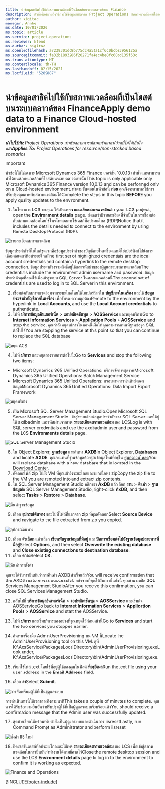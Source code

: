 ```yaml
---
title: นำข้อมูลสาธิตไปใช้กับสภาพแวดล้อมที่เป็นโฮสต์บนระบบคลาวด์ของ Finance
description: หัวข้อนี้อธิบายถึงวิธีการใช้ข้อมูลสาธิตจาก Project Operations กับภาพแวดล้อมที่โฮสต์บนระบบคลาวด์ของ Dynamics 365 Finance
author: sigitac
manager: Annbe
ms.date: 10/01/2020
ms.topic: article
ms.service: project-operations
ms.reviewer: kfend
ms.author: sigitac
ms.openlocfilehash: a7239301dc8b775dc4a53a1cf6c0bcba3956125a
ms.sourcegitcommit: fa32b1893286f20271fa4ec4be8fc68bd135f53c
ms.translationtype: HT
ms.contentlocale: th-TH
ms.lasthandoff: 02/15/2021
ms.locfileid: "5289887"
---
```

# <a name="apply-demo-data-to-a-finance-cloud-hosted-environment"></a><span data-ttu-id="dab90-103">นำข้อมูลสาธิตไปใช้กับสภาพแวดล้อมที่เป็นโฮสต์บนระบบคลาวด์ของ Finance</span><span class="sxs-lookup"><span data-stu-id="dab90-103">Apply demo data to a Finance Cloud-hosted environment</span></span>

<span data-ttu-id="dab90-104">_**นำไปใช้กับ:** Project Operations สำหรับสถานการณ์ตามทรัพยากร/วัสดุที่ไม่ได้เก็บในคลัง_</span><span class="sxs-lookup"><span data-stu-id="dab90-104">_**Applies To:** Project Operations for resource/non-stocked based scenarios_</span></span>

> [!IMPORTANT]
> <span data-ttu-id="dab90-105">หัวข้อนี้ใช้ได้เฉพาะ Microsoft Dynamics 365 Finance เวอร์ชัน 10.0.13 เท่านั้นและสามารถทำได้บนสภาพแวดล้อมที่โฮสต์บนระบบคลาวด์เท่านั้น</span><span class="sxs-lookup"><span data-stu-id="dab90-105">This topic is only applicable only Microsoft Dynamics 365 Finance version 10.0.13 and can be performed only on a Cloud-hosted environment.</span></span> <span data-ttu-id="dab90-106">ทำตามขั้นตอนในหัวข้อนี้ **ก่อน** คุณจึงจะสามารถใช้การปรับปรุงคุณภาพกับสภาพแวดล้อมได้</span><span class="sxs-lookup"><span data-stu-id="dab90-106">Complete the steps in this topic **BEFORE** you apply quality updates to the environment.</span></span>

1. <span data-ttu-id="dab90-107">ในโครงการ LCS ของคุณ ให้เปิดเพจ **รายละเอียดสภาพแวดล้อม**</span><span class="sxs-lookup"><span data-stu-id="dab90-107">In your LCS project, open the **Environment details** page.</span></span> <span data-ttu-id="dab90-108">สังเกตว่ามีรายละเอียดที่จำเป็นในการเชื่อมต่อกับสภาพแวดล้อมโดยใช้โพรโทคอลการใช้เดสก์ท็อประยะไกล (RDP)</span><span class="sxs-lookup"><span data-stu-id="dab90-108">Notice that it includes the details needed to connect to the environment by using Remote Desktop Protocol (RDP).</span></span>

![ รายละเอียดสภาพแวดล้อม](./media/1EnvironmentDetails.png)

<span data-ttu-id="dab90-110">ข้อมูลประจำตัวที่ไฮไลต์ชุดแรกคือข้อมูลประจำตัวของบัญชีภายในเครื่องและมีไฮเปอร์ลิงก์ไปยังการเชื่อมต่อเดสก์ท็อประยะไกล</span><span class="sxs-lookup"><span data-stu-id="dab90-110">The first set of highlighted credentials are the local account credentials and contain a hyperlink to the remote desktop connection.</span></span> <span data-ttu-id="dab90-111">ข้อมูลประจำตัวงรวมถึงชื่อผู้ใช้และรหัสผ่านของผู้ดูแลระบบสภาพแวดล้อม</span><span class="sxs-lookup"><span data-stu-id="dab90-111">The credentials include the environment admin username and password.</span></span> <span data-ttu-id="dab90-112">ข้อมูลประจำตัวชุดที่สองใช้เพื่อเข้าสู่ระบบ SQL Server ในสภาพแวดล้อมนี้</span><span class="sxs-lookup"><span data-stu-id="dab90-112">The second set of credentials are used to log in to SQL Server in this environment.</span></span>

2. <span data-ttu-id="dab90-113">เชื่อมต่อกับสภาพแวดล้อมจากระบะไกลโดยใช้ไฮเปอร์ลิงก์ใน **บัญชีภายในเครื่อง** และใช้ **ข้อมูลประจำตัวบัญชีภายในเครื่อง** เพื่อรับรองความถูกต้อง</span><span class="sxs-lookup"><span data-stu-id="dab90-113">Remote to the environment by the hyperlink in **Local Accounts**, and use the **Local Account credentials** to authenticate.</span></span>
3. <span data-ttu-id="dab90-114">ไปที่ **บริการข้อมูลอินเทอร์เน็ต** > **แอปพลิเคชันพูล** > **AOSService** และหยุดบริการ</span><span class="sxs-lookup"><span data-stu-id="dab90-114">Go to **Internet Information Services** > **Application Pools** > **AOSService** and stop the service.</span></span> <span data-ttu-id="dab90-115">คุณกำลังหยุดบริการในตอนนี้เพื่อให้คุณสามารถแทนที่ฐานข้อมูล SQL ต่อไปได้</span><span class="sxs-lookup"><span data-stu-id="dab90-115">You are stopping the service at this point so that you can continue to replace the SQL database.</span></span>

![หยุด AOS](./media/2StopAOS.png)

4. <span data-ttu-id="dab90-117">ไปที่ **บริการ** และหยุดสองรายการต่อไปนี้:</span><span class="sxs-lookup"><span data-stu-id="dab90-117">Go to **Services** and stop the following two items:</span></span>

- <span data-ttu-id="dab90-118">Microsoft Dynamics 365 Unified Operations: บริการจัดการชุดงาน</span><span class="sxs-lookup"><span data-stu-id="dab90-118">Microsoft Dynamics 365 Unified Operations: Batch Management Service</span></span>
- <span data-ttu-id="dab90-119">Microsoft Dynamics 365 Unified Operations: กรอบงานการนำเข้าส่งออกข้อมูล</span><span class="sxs-lookup"><span data-stu-id="dab90-119">Microsoft Dynamics 365 Unified Operations: Data Import Export Framework</span></span>

![หยุดบริการ](./media/3StopServices.png)

5. <span data-ttu-id="dab90-121">เปิด Microsoft SQL Server Management Studio.</span><span class="sxs-lookup"><span data-stu-id="dab90-121">Open Microsoft SQL Server Management Studio.</span></span> <span data-ttu-id="dab90-122">เข้าสู่ระบบด้วยข้อมูลประจำตัวของ SQL Server และใช้ผู้ใช้ axdbadmin และรหัสผ่านจากเพจ **รายละเอียดสภาพแวดล้อม** ของ LCS</span><span class="sxs-lookup"><span data-stu-id="dab90-122">Log in with SQL server credentials and use the axdbadmin user and password from the LCS **Environments details** page.</span></span>

![SQL Server Management Studio](./media/4SSMS.png)

6. <span data-ttu-id="dab90-124">ใน Object Explorer, **ฐานข้อมูล** และค้นหา **AXDB**</span><span class="sxs-lookup"><span data-stu-id="dab90-124">In Object Explorer, **Databases** and locate **AXDB**.</span></span> <span data-ttu-id="dab90-125">คุณจะแทนที่ฐานข้อมูลด้วยฐานข้อมูลใหม่ที่อยู่ใน [ศูนย์ดาวน์โหลด](https://download.microsoft.com/download/1/a/3/1a314bd2-b082-4a87-abdc-1ba26c92b63d/ProjOpsDemoDataFOGARelease.zip)</span><span class="sxs-lookup"><span data-stu-id="dab90-125">You will replace database with a new database that is located in the [Download Center](https://download.microsoft.com/download/1/a/3/1a314bd2-b082-4a87-abdc-1ba26c92b63d/ProjOpsDemoDataFOGARelease.zip).</span></span> 
7. <span data-ttu-id="dab90-126">คัดลอกไฟล์ zip ไปยัง VM ที่คุณเข้าถึงระยะไกลและแยกเนื้อหา zip</span><span class="sxs-lookup"><span data-stu-id="dab90-126">Copy the zip file to the VM you are remoted into and extract zip contents.</span></span>
8. <span data-ttu-id="dab90-127">ใน SQL Server Management Studio คลิกขวา **AxDB** แล้วเลือก **งาน** > **คืนค่า** > **ฐานข้อมูล**</span><span class="sxs-lookup"><span data-stu-id="dab90-127">In SQL Server Management Studio, right-click **AxDB**, and then select **Tasks** > **Restore** > **Database**.</span></span>

![คืนค่าฐานข้อมูล](./media/5RestoreDatabase.png)

9. <span data-ttu-id="dab90-129">เลือก **อุปกรณ์ต้นทาง** และไปที่ไฟล์ที่แยกจาก zip ที่คุณคัดลอก</span><span class="sxs-lookup"><span data-stu-id="dab90-129">Select **Source Device** and navigate to the file extracted from zip you copied.</span></span>

![อุปกรณ์ต้นทาง](./media/6SourceDevice.png)

10. <span data-ttu-id="dab90-131">เลือก **ตัวเลือก** แล้วเลือก **เขียนทับฐานข้อมูลที่มีอยู่** และ **ปิดการเชื่อมต่อไปยังฐานข้อมูลปลายทางที่มีอยู่**</span><span class="sxs-lookup"><span data-stu-id="dab90-131">Select **Options**, and then select **Overwrite the existing database** and **Close existing connections to destination database**.</span></span> 
11. <span data-ttu-id="dab90-132">เลือก **ตกลง**</span><span class="sxs-lookup"><span data-stu-id="dab90-132">Select **OK**.</span></span>

![คืนค่าการตั้งค่า](./media/7RestoreSetting.png)

<span data-ttu-id="dab90-134">คุณจะได้รับการยืนยันว่าการคืนค่า AXDB สำเร็จแล้ว</span><span class="sxs-lookup"><span data-stu-id="dab90-134">You will receive confirmation that the AXDB restore was successful.</span></span> <span data-ttu-id="dab90-135">หลังจากที่คุณได้รับการยืนยันนี้ คุณสามารถปิด SQL Services Management Studio</span><span class="sxs-lookup"><span data-stu-id="dab90-135">After you receive this confirmation, you can close SQL Services Management Studio.</span></span>

12. <span data-ttu-id="dab90-136">กลับไปที่ **บริการข้อมูลอินเทอร์เน็ต** > **แอปพลิเคชันพูล** > **AOSService** และเริ่มต้น AOSService</span><span class="sxs-lookup"><span data-stu-id="dab90-136">Go back to **Internet Information Services** > **Application Pools** > **AOSService** and start the AOSService.</span></span>
13. <span data-ttu-id="dab90-137">ไปที่ **บริการ** และเริ่มบริการสองอย่างที่คุณหยุดไว้ก่อนหน้านี้</span><span class="sxs-lookup"><span data-stu-id="dab90-137">Go to **Services** and start the two services you stopped earlier.</span></span>

14. <span data-ttu-id="dab90-138">ค้นหาเครื่องมือ AdminUserProvisioning บน VM นี้</span><span class="sxs-lookup"><span data-stu-id="dab90-138">Locate the AdminUserProvisioning tool on this VM.</span></span> <span data-ttu-id="dab90-139">ดูที่ K:\AosService\PackagesLocalDirectory\bin\AdminUserProvisioning.exe</span><span class="sxs-lookup"><span data-stu-id="dab90-139">Look under, K:\AosService\PackagesLocalDirectory\bin\AdminUserProvisioning.exe.</span></span>
15. <span data-ttu-id="dab90-140">เรียกใช้ไฟล์ .ext โดยใช้ที่อยู่ผู้ใช้ของคุณในฟิลด์ **ที่อยู่อีเมล**</span><span class="sxs-lookup"><span data-stu-id="dab90-140">Run the .ext file using your user address in the **Email Address** field.</span></span> 
16. <span data-ttu-id="dab90-141">เลือก **ส่ง**</span><span class="sxs-lookup"><span data-stu-id="dab90-141">Select **Submit**.</span></span>

![การจัดเตรียมผู้ใช้ที่เป็นผู้ดูแลระบบ](./media/8AdminUserProvisioning.png)

<span data-ttu-id="dab90-143">การดำเนินการนี้ใช้เวลาสองถึงสามนาที</span><span class="sxs-lookup"><span data-stu-id="dab90-143">This takes a couple of minutes to complete.</span></span> <span data-ttu-id="dab90-144">คุณควรได้รับข้อความยืนยันว่าปรับปรุงผู้ใช้ที่เป็นผู้ดูแลระบบเรียบร้อยแล้ว</span><span class="sxs-lookup"><span data-stu-id="dab90-144">You should receive a confirmation message that the Admin user was successfully updated.</span></span>

17. <span data-ttu-id="dab90-145">สุดท้ายเรียกใช้พร้อมท์รับคำสั่งเป็นผู้ดูแลระบบและดำเนินการ iisreset</span><span class="sxs-lookup"><span data-stu-id="dab90-145">Lastly, run Command Prompt as Administrator and perform iisreset</span></span>

![ตั้งค่า IIS ใหม่](./media/9IISReset.png)

18. <span data-ttu-id="dab90-147">ปิดเซสชันเดสก์ท็อประยะไกลและใช้เพจ **รายละเอียดสภาพแวดล้อม** ของ LCS เพื่อเข้าสู่สภาพแวดล้อมในการยืนยันว่าทำงานได้ตามที่คาดไว้</span><span class="sxs-lookup"><span data-stu-id="dab90-147">Close the remote desktop session and use the LCS **Environment details** page to log in to the environment to confirm it is working as expected.</span></span>

![Finance and Operations](./media/10FinanceAndOperations.png)


[!INCLUDE[footer-include](../includes/footer-banner.md)]